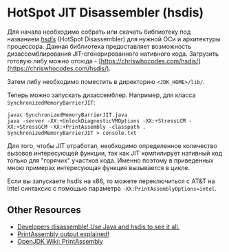 # HotSpot JIT Disassembler (hsdis)

Для начала необходимо собрать или скачать библиотеку под названием *[hsdis](https://blogs.oracle.com/javamagazine/post/java-hotspot-hsdis-disassembler)* (HotSpot Disassembler) для нужной ОСи и архитектуры процессора. Данная библиотека предоставляет возможность дизассемблирования JIT-сгенерированного нативного кода. Загрузить готовую либу можно отсюда - [https://chriswhocodes.com/hsdis/](https://chriswhocodes.com/hsdis/).

Затем либу необходимо поместить в директорию `<JDK_HOME>/lib/`. 

Теперь можно запускать дизассемблер. Например, для класса `SynchronizedMemoryBarrierJIT`:
```
javac SynchronizedMemoryBarrierJIT.java
java -server -XX:+UnlockDiagnosticVMOptions -XX:+StressLCM -XX:+StressGCM -XX:+PrintAssembly -classpath . SynchronizedMemoryBarrierJIT > console.txt
```

Для того, чтобы JIT отработал, необходимо определенное количество вызовов интересующей функции, так как JIT компилирует нативный код только для "горячих" участков кода. Именно поэтому в приведенных мною примерах интересующая функция вызывается в цикле.

Если вы запускаете hsdis на x86, то можете переключиться с AT&T на Intel синтаксис с помощью параметра `-XX:PrintAssemblyOptions=intel`.

## Other Resources

- [Developers disassemble! Use Java and hsdis to see it all.](https://blogs.oracle.com/javamagazine/post/java-hotspot-hsdis-disassembler)
- [PrintAssembly output explained!](https://jpbempel.github.io/2015/12/30/printassembly-output-explained.html)
- [OpenJDK Wiki: PrintAssembly](https://wiki.openjdk.org/display/HotSpot/PrintAssembly)

